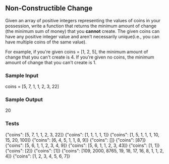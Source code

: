 ## Non-Constructible Change

Given an array of positive integers representing the values of coins in your possession, write a function that returns the minimum amount of change (the minimum sum of money) that you **cannot** create. The given coins can have any positive integer value and aren't necessarily unique(i.e., you can have multiple coins of the same value).

For example, if you're given coins = [1, 2, 5], the minimum amount of change that you can't create is 4. If you're given no coins, the minimum amount of change that you can't create is 1.

### Sample Input
coins = [5, 7, 1, 1, 2, 3, 22]

### Sample Output
20

### Tests
{"coins": [5, 7, 1, 1, 2, 3, 22]}
{"coins": [1, 1, 1, 1, 1]}
{"coins": [1, 5, 1, 1, 1, 10, 15, 20, 100]}
{"coins": [6, 4, 5, 1, 1, 8, 9]}
{"coins": []}
{"coins": [87]}
{"coins": [5, 6, 1, 1, 2, 3, 4, 9]}
{"coins": [5, 6, 1, 1, 2, 3, 43]}
{"coins": [1, 1]}
{"coins": [2]}
{"coins": [1]}
{"coins": [109, 2000, 8765, 19, 18, 17, 16, 8, 1, 1, 2, 4]}
{"coins": [1, 2, 3, 4, 5, 6, 7]}

